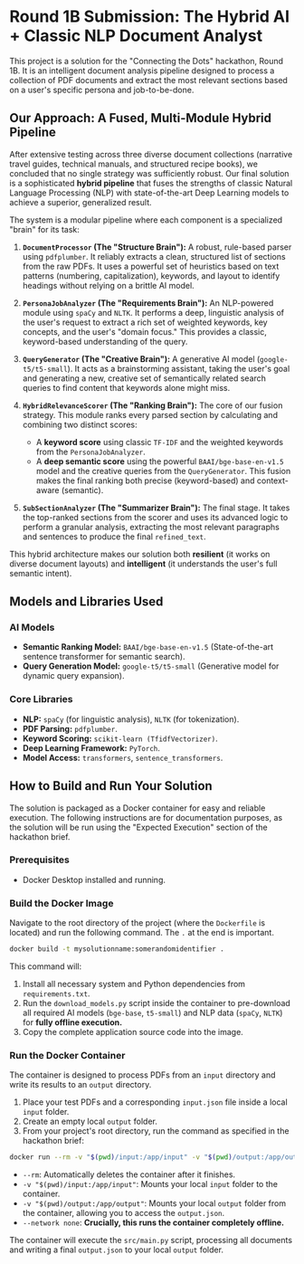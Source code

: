 # Round 1B Submission: The Hybrid AI + Classic NLP Document Analyst

This project is a solution for the "Connecting the Dots" hackathon, Round 1B. It is an intelligent document analysis pipeline designed to process a collection of PDF documents and extract the most relevant sections based on a user's specific persona and job-to-be-done.

## Our Approach: A Fused, Multi-Module Hybrid Pipeline

After extensive testing across three diverse document collections (narrative travel guides, technical manuals, and structured recipe books), we concluded that no single strategy was sufficiently robust. Our final solution is a sophisticated **hybrid pipeline** that fuses the strengths of classic Natural Language Processing (NLP) with state-of-the-art Deep Learning models to achieve a superior, generalized result.

The system is a modular pipeline where each component is a specialized "brain" for its task:

1.  **`DocumentProcessor` (The "Structure Brain"):** A robust, rule-based parser using `pdfplumber`. It reliably extracts a clean, structured list of sections from the raw PDFs. It uses a powerful set of heuristics based on text patterns (numbering, capitalization), keywords, and layout to identify headings without relying on a brittle AI model.

2.  **`PersonaJobAnalyzer` (The "Requirements Brain"):** An NLP-powered module using `spaCy` and `NLTK`. It performs a deep, linguistic analysis of the user's request to extract a rich set of weighted keywords, key concepts, and the user's "domain focus." This provides a classic, keyword-based understanding of the query.

3.  **`QueryGenerator` (The "Creative Brain"):** A generative AI model (`google-t5/t5-small`). It acts as a brainstorming assistant, taking the user's goal and generating a new, creative set of semantically related search queries to find content that keywords alone might miss.

4.  **`HybridRelevanceScorer` (The "Ranking Brain"):** The core of our fusion strategy. This module ranks every parsed section by calculating and combining two distinct scores:
    *   A **keyword score** using classic `TF-IDF` and the weighted keywords from the `PersonaJobAnalyzer`.
    *   A **deep semantic score** using the powerful `BAAI/bge-base-en-v1.5` model and the creative queries from the `QueryGenerator`.
    This fusion makes the final ranking both precise (keyword-based) and context-aware (semantic).

5.  **`SubSectionAnalyzer` (The "Summarizer Brain"):** The final stage. It takes the top-ranked sections from the scorer and uses its advanced logic to perform a granular analysis, extracting the most relevant paragraphs and sentences to produce the final `refined_text`.

This hybrid architecture makes our solution both **resilient** (it works on diverse document layouts) and **intelligent** (it understands the user's full semantic intent).

## Models and Libraries Used

### AI Models
*   **Semantic Ranking Model:** `BAAI/bge-base-en-v1.5` (State-of-the-art sentence transformer for semantic search).
*   **Query Generation Model:** `google-t5/t5-small` (Generative model for dynamic query expansion).

### Core Libraries
*   **NLP:** `spaCy` (for linguistic analysis), `NLTK` (for tokenization).
*   **PDF Parsing:** `pdfplumber`.
*   **Keyword Scoring:** `scikit-learn (TfidfVectorizer)`.
*   **Deep Learning Framework:** `PyTorch`.
*   **Model Access:** `transformers`, `sentence_transformers`.

## How to Build and Run Your Solution

The solution is packaged as a Docker container for easy and reliable execution. The following instructions are for documentation purposes, as the solution will be run using the "Expected Execution" section of the hackathon brief.

### Prerequisites
*   Docker Desktop installed and running.

### Build the Docker Image

Navigate to the root directory of the project (where the `Dockerfile` is located) and run the following command. The `.` at the end is important.

```bash
docker build -t mysolutionname:somerandomidentifier .
```

This command will:
1.  Install all necessary system and Python dependencies from `requirements.txt`.
2.  Run the `download_models.py` script inside the container to pre-download all required AI models (`bge-base`, `t5-small`) and NLP data (`spaCy`, `NLTK`) for **fully offline execution.**
3.  Copy the complete application source code into the image.

### Run the Docker Container

The container is designed to process PDFs from an `input` directory and write its results to an `output` directory.

1.  Place your test PDFs and a corresponding `input.json` file inside a local `input` folder.
2.  Create an empty local `output` folder.
3.  From your project's root directory, run the command as specified in the hackathon brief:

```bash
docker run --rm -v "$(pwd)/input:/app/input" -v "$(pwd)/output:/app/output" --network none mysolutionname:somerandomidentifier
```

*   `--rm`: Automatically deletes the container after it finishes.
*   `-v "$(pwd)/input:/app/input"`: Mounts your local `input` folder to the container.
*   `-v "$(pwd)/output:/app/output"`: Mounts your local `output` folder from the container, allowing you to access the `output.json`.
*   `--network none`: **Crucially, this runs the container completely offline.**

The container will execute the `src/main.py` script, processing all documents and writing a final `output.json` to your local `output` folder.